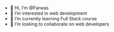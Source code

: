 - 👋 Hi, I’m @Farwas
- 👀 I’m interested in web development 
- 🌱 I’m currently learning Full Stack course 
- 💞️ I’m looking to collaborate on web developers

<!---
Farwas06/Farwas is a ✨ special ✨ repository because its `README.md` (this file) appears on your GitHub profile.
You can click the Preview link to take a look at your changes.
--->
